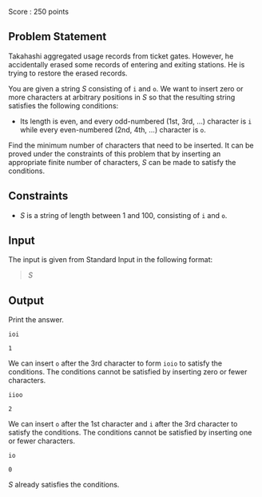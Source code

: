 Score : $250$ points

## Problem Statement

Takahashi aggregated usage records from ticket gates.
However, he accidentally erased some records of entering and exiting stations.
He is trying to restore the erased records.

You are given a string $S$ consisting of `i` and `o`. We want to insert zero or more characters at arbitrary positions in $S$ so that the resulting string satisfies the following conditions:

- Its length is even, and every odd-numbered (1st, 3rd, ...) character is `i` while every even-numbered (2nd, 4th, ...) character is `o`.

Find the minimum number of characters that need to be inserted. It can be proved under the constraints of this problem that by inserting an appropriate finite number of characters, $S$ can be made to satisfy the conditions.

## Constraints

- $S$ is a string of length between $1$ and $100$, consisting of `i` and `o`.

## Input

The input is given from Standard Input in the following format:

> $S$

## Output

Print the answer.

```input1
ioi
```

```output1
1
```

We can insert `o` after the 3rd character to form `ioio` to satisfy the conditions. The conditions cannot be satisfied by inserting zero or fewer characters.

```input2
iioo
```

```output2
2
```

We can insert `o` after the 1st character and `i` after the 3rd character to satisfy the conditions. The conditions cannot be satisfied by inserting one or fewer characters.

```input3
io
```

```output3
0
```

$S$ already satisfies the conditions.